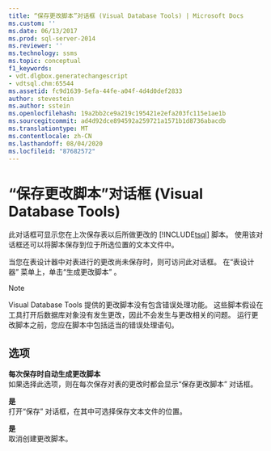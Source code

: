 ```yaml
---
title: “保存更改脚本”对话框 (Visual Database Tools) | Microsoft Docs
ms.custom: ''
ms.date: 06/13/2017
ms.prod: sql-server-2014
ms.reviewer: ''
ms.technology: ssms
ms.topic: conceptual
f1_keywords:
- vdt.dlgbox.generatechangescript
- vdtsql.chm:65544
ms.assetid: fc9d1639-5efa-44fe-a04f-4d4d0def2833
author: stevestein
ms.author: sstein
ms.openlocfilehash: 19a2bb2ce9a219c195421e2efa203fc115e1ae1b
ms.sourcegitcommit: ad4d92dce894592a259721a1571b1d8736abacdb
ms.translationtype: MT
ms.contentlocale: zh-CN
ms.lasthandoff: 08/04/2020
ms.locfileid: "87682572"
---
```

# <a name="save-change-script-dialog-box-visual-database-tools"></a>“保存更改脚本”对话框 (Visual Database Tools)
  此对话框可显示您在上次保存表以后所做更改的 [!INCLUDE[tsql](../../includes/tsql-md.md)] 脚本。 使用该对话框还可以将脚本保存到位于所选位置的文本文件中。  
  
 当您在表设计器中对表进行的更改尚未保存时，则可访问此对话框。 在“表设计器”  菜单上，单击“生成更改脚本”  。  
  
> [!NOTE]  
>  Visual Database Tools 提供的更改脚本没有包含错误处理功能。 这些脚本假设在工具打开后数据库对象没有发生更改，因此不会发生与更改相关的问题。 运行更改脚本之前，您应在脚本中包括适当的错误处理语句。  
  
## <a name="options"></a>选项  
 **每次保存时自动生成更改脚本**  
 如果选择此选项，则在每次保存对表的更改时都会显示“保存更改脚本”  对话框。  
  
 **是**  
 打开“保存”  对话框，在其中可选择保存文本文件的位置。  
  
 **是**  
 取消创建更改脚本。  
  
  
